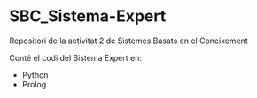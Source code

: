# SBC_Sistema-Expert
Repositori de la activitat 2 de Sistemes Basats en el Coneixement

Conté el codi del Sistema Expert en:
+ Python
+ Prolog
